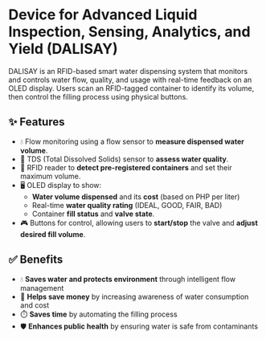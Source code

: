 # Device for Advanced Liquid Inspection, Sensing, Analytics, and Yield (DALISAY)

DALISAY is an RFID-based smart water dispensing system that monitors and controls water flow, quality, and usage with real-time feedback on an OLED display. Users scan an RFID-tagged container to identify its volume, then control the filling process using physical buttons.

## ✨ Features
- 💧 Flow monitoring using a flow sensor to **measure dispensed water volume**.
- 🌊 TDS (Total Dissolved Solids) sensor to **assess water quality**.
- 🛂 RFID reader to **detect pre-registered containers** and set their maximum volume.
- 🖥️ OLED display to show:
    - **Water volume dispensed** and its **cost** (based on PHP per liter)
    - Real-time **water quality rating** (IDEAL, GOOD, FAIR, BAD)
    - Container **fill status** and **valve state**.
- 🎮 Buttons for control, allowing users to **start/stop** the valve and **adjust desired fill volume**.

## ✅ Benefits
- 💧 **Saves water and protects environment** through intelligent flow management
- 💸 **Helps save money** by increasing awareness of water consumption and cost
- ⏱️ **Saves time** by automating the filling process
- 🛡️ **Enhances public health** by ensuring water is safe from contaminants


